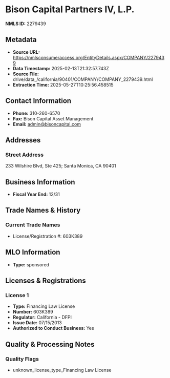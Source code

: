 # Bison Capital Partners IV, L.P.

**NMLS ID:** 2279439

## Metadata
- **Source URL:** https://nmlsconsumeraccess.org/EntityDetails.aspx/COMPANY/2279439
- **Data Timestamp:** 2025-02-13T21:32:57.743Z
- **Source File:** drive/data_/california/90401/COMPANY/COMPANY_2279439.html
- **Extraction Time:** 2025-05-27T10:25:56.458515

## Contact Information
- **Phone:** 310-260-6570
- **Fax:** Bison Capital Asset Management
- **Email:** admin@bisoncapital.com

## Addresses
### Street Address
233 Wilshire Blvd, Ste 425; Santa Monica, CA 90401

## Business Information
- **Fiscal Year End:** 12/31

## Trade Names & History
### Current Trade Names
- License/Registration #: 603K389

## MLO Information
- **Type:** sponsored

## Licenses & Registrations

### License 1
- **Type:** Financing Law License
- **Number:** 603K389
- **Regulator:** California - DFPI
- **Issue Date:** 07/15/2013
- **Authorized to Conduct Business:** Yes

## Quality & Processing Notes
### Quality Flags
- unknown_license_type_Financing Law License
